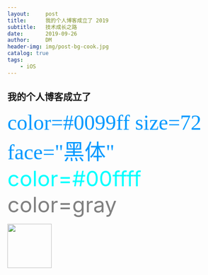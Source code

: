 ```yaml
---
layout:     post
title:      我的个人博客成立了 2019
subtitle:   技术成长之路
date:       2019-09-26
author:     DM
header-img: img/post-bg-cook.jpg
catalog: true
tags:
    - iOS
---
```


## 我的个人博客成立了
<font color=#0099ff size=7 face="黑体">color=#0099ff size=72 face="黑体"</font>
<font color=#00ffff size=72>color=#00ffff</font>
<font color=gray size=72>color=gray</font>

<img src="https://img.vim-cn.com/5f/53789d7a3ba208432157d6138ef219bf0bd1de.png"  width=100 height=100>
